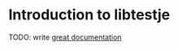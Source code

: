 # Introduction to libtestje

TODO: write [great documentation](http://jacobian.org/writing/what-to-write/)
